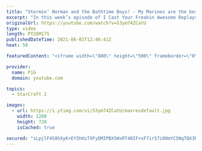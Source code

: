 ```yaml
---
title: "Stormin’ Norman and the Bathtime Boys! - My Marines are the best Marines ICYFAR G2"
excerpt: "In this week’s episode of I Cast Your Freakin Awesome Replays (ICYFAR) players sent in their replays where they massed units that “are not supposed to be massed”!  CURRENT ICYFAR CHALLENGE: \"Always prioritise BM over macro\" - Use sprays and dancing as much as possible. Send submissions to eonblu95@gmail.com"
originalUrl: https://youtube.com/watch?v=S3ym74ZCatU
type: video
length: PT26M17S
publishedDateTime: 2021-06-01T12:46:41Z
heat: 50

featuredContent: "<iframe width=\"800\" height=\"500\" frameborder=\"0\" src=\"https://www.youtube.com/embed/S3ym74ZCatU\" allow=\"accelerometer; autoplay; encrypted-media; gyroscope; picture-in-picture\" allowfullscreen></iframe>"

provider:
  name: PiG
  domain: youtube.com

topics:
  - StarCraft 2

images:
  - url: https://i.ytimg.com/vi/S3ym74ZCatU/maxresdefault.jpg
    width: 1280
    height: 720
    isCached: true

secured: "sLpjlF4S8hXyK+EY5hHz7XFyDMIPBX5WsRT48IF+xF7ir57i00mYC5NqTQX3RqyUhy8PSjD1x8OsbtIqJ5Cnx41TgQvQr0Yb45Jvdb6IlFymP3f8AfZbG5WJJWL1eTEK96IsMjmCNBw+UT+2g7jDvKB/GVrlE+J0EyUMG8Ei7YL+qB9tvbpZUzpq5LkB/1Nq8QX+GOCeC0eFcCrYLeKBlOKvX1AJ+VTd/BElM81aDJpUCozVtR5V1k9GGDiiV/bp87YoV8xOItgs4LLCeq45HwaB+XSV9xMjcn4YTlOWtd9tSkLwRuuFeDTUqqi7PJqBWpUYPelLqgUvBPwBRLuiJA6F9rCNbpg/igCaKvZS9Ch5yPYa6ubMsyLy8BtqsxXDoBiRNOl1SDwMyfXRIJvczFwka87TBTQ6P5B4XTARGbM=;SuHFW5eeFOQti/Qt/eeKwg=="
---
```


